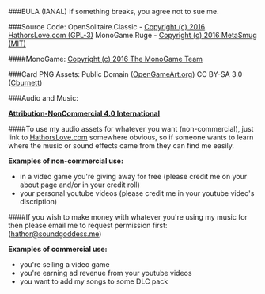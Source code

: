###EULA (IANAL)
If something breaks, you agree not to sue me. 

###Source Code: 
OpenSolitaire.Classic - [Copyright (c) 2016 HathorsLove.com (GPL-3)](http://www.gnu.org/licenses/gpl-3.0.html)
MonoGame.Ruge - [Copyright (c) 2016 MetaSmug (MIT)](https://github.com/MetaSmug/RollYourOwnGameEngine/blob/master/LICENSE.md)

####MonoGame:
[Copyright (c) 2016 The MonoGame Team](https://github.com/mono/MonoGame/blob/develop/LICENSE.txt)

###Card PNG Assets:
Public Domain ([OpenGameArt.org](http://opengameart.org/content/playing-cards-vector-png))
CC BY-SA 3.0 ([Cburnett](http://en.wikipedia.org/wiki/User:Cburnett))

###Audio and Music: 

[**Attribution-NonCommercial 4.0 International**](http://creativecommons.org/licenses/by-nc/4.0/)

####To use my audio assets for whatever you want (non-commercial), just link to [HathorsLove.com](http://HathorsLove.com/) somewhere obvious, so if someone wants to learn where the music or sound effects came from they can find me easily.

**Examples of non-commercial use:**

* in a video game you're giving away for free (please credit me on your about page and/or in your credit roll)
* your personal youtube videos (please credit me in your youtube video's discription)

####If you wish to make money with whatever you're using my music for then please email me to request permission first: (hathor@soundgoddess.me)

**Examples of commercial use:**

* you're selling a video game
* you're earning ad revenue from your youtube videos
* you want to add my songs to some DLC pack

